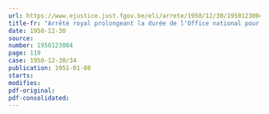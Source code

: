 ```yaml
---
url: https://www.ejustice.just.fgov.be/eli/arrete/1950/12/30/1950123004/justel
title-fr: "Arrêté royal prolongeant la durée de l'Office national pour l'Achèvement de la Jonction Nord-Midi"
date: 1950-12-30
source:
number: 1950123004
page: 119
case: 1950-12-30/34
publication: 1951-01-08
starts:
modifies:
pdf-original:
pdf-consolidated:
---
```


